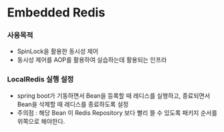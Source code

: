 # Embedded Redis 
### 사용목적
- SpinLock을 활용한 동시성 제어
- 동시성 제어를 AOP를 활용하여 실습하는데 활용되는 인프라

### LocalRedis 실행 설정
- spring boot가 기동하면서 Bean을 등록할 때 레디스를 실행하고, 종료되면서 Bean을 삭제할 때 레디스를 종료하도록 설정
- 주의점 : 해당 Bean 이 Redis Repository 보다 빨리 뜰 수 있도록 패키지 순서를 위쪽으로 해야한다.
